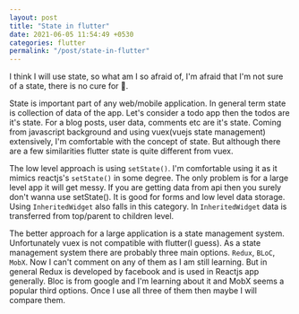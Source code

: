 ```yaml
---
layout: post
title: "State in flutter"
date: 2021-06-05 11:54:49 +0530
categories: flutter
permalink: "/post/state-in-flutter"
---
```


I think I will use state, so what am I so afraid of, I'm afraid that I'm not sure of a state, there is no cure for 🎵.

State is important part of any web/mobile application. In general term state is collection of data of the app. Let's consider a todo app then the todos are it's state. For a blog posts, user data, comments etc are it's state. Coming from javascript background and using vuex(vuejs state management) extensively, I'm comfortable with the concept of state. But although there are a few similarities flutter state is quite different from vuex.

The low level approach is using `setState()`. I'm comfortable using it as it mimics reactjs's `setState()` in some degree. The only problem is for a large level app it will get messy. If you are getting data from api then you surely don't wanna use setState(). It is good for forms and low level data storage. Using `InheritedWidget` also falls in this category. In `InheritedWidget` data is transferred from top/parent to children level.

The better approach for a large application is a state management system. Unfortunately vuex is not compatible with flutter(I guess). As a state management system there are probably three main options. `Redux`, `BLoC`, `MobX`. Now I can't comment on any of them as I am still learning. But in general Redux is developed by facebook and is used in Reactjs app generally. Bloc is from google and I'm learning about it and MobX seems a popular third options. Once I use all three of them then maybe I will compare them.
